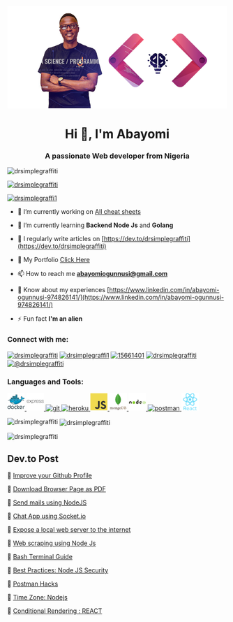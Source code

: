 ###
![Calm Developer](https://github.com/drsimplegraffiti/drsimplegraffiti/blob/main/my%20banner1.png)
<h1 align="center">Hi 👋, I'm Abayomi</h1>
<h3 align="center">A passionate Web developer from Nigeria</h3>



<p align="left"> <img src="https://komarev.com/ghpvc/?username=drsimplegraffiti&label=Profile%20views&color=0e75b6&style=flat" alt="drsimplegraffiti" /> </p>

<p align="left"> <a href="https://github.com/ryo-ma/github-profile-trophy"><img src="https://github-profile-trophy.vercel.app/?username=drsimplegraffiti" alt="drsimplegraffiti" /></a> </p>

<p align="left"> <a href="https://twitter.com/drsimplegraffi1" target="blank"><img src="https://img.shields.io/twitter/follow/drsimplegraffi1?logo=twitter&style=for-the-badge" alt="drsimplegraffi1" /></a> </p>

- 🔭 I’m currently working on [All cheat sheets](https://all-cheat-sheet.vercel.app)

- 🌱 I’m currently learning **Backend Node Js** and **Golang**

<!-- - 👨‍💻 All of my projects are available at [drsimplegraffiti.github.io](drsimplegraffiti.github.io) -->

- 📝 I regularly write articles on [https://dev.to/drsimplegraffiti](https://dev.to/drsimplegraffiti)

- 📝 My Portfolio [Click Here](http://abportfolio.vercel.app/)

- 📫 How to reach me **abayomiogunnusi@gmail.com**

- 📄 Know about my experiences [https://www.linkedin.com/in/abayomi-ogunnusi-974826141/](https://www.linkedin.com/in/abayomi-ogunnusi-974826141/)

- ⚡ Fun fact **I'm an alien**

<h3 align="left">Connect with me:</h3>
<p align="left">
<a href="https://codepen.io/drsimplegraffiti" target="blank"><img align="center" src="https://raw.githubusercontent.com/rahuldkjain/github-profile-readme-generator/master/src/images/icons/Social/codepen.svg" alt="drsimplegraffiti" height="30" width="40" /></a>
<a href="https://twitter.com/drsimplegraffi1" target="blank"><img align="center" src="https://raw.githubusercontent.com/rahuldkjain/github-profile-readme-generator/master/src/images/icons/Social/twitter.svg" alt="drsimplegraffi1" height="30" width="40" /></a>
<a href="https://stackoverflow.com/users/15661401" target="blank"><img align="center" src="https://raw.githubusercontent.com/rahuldkjain/github-profile-readme-generator/master/src/images/icons/Social/stack-overflow.svg" alt="15661401" height="30" width="40" /></a>
<a href="https://instagram.com/drsimplegraffiti" target="blank"><img align="center" src="https://raw.githubusercontent.com/rahuldkjain/github-profile-readme-generator/master/src/images/icons/Social/instagram.svg" alt="drsimplegraffiti" height="30" width="40" /></a>
<a href="https://medium.com/@drsimplegraffiti" target="blank"><img align="center" src="https://raw.githubusercontent.com/rahuldkjain/github-profile-readme-generator/master/src/images/icons/Social/medium.svg" alt="@drsimplegraffiti" height="30" width="40" /></a>
</p>

<h3 align="left">Languages and Tools:</h3>
<p align="left"> <a href="https://www.docker.com/" target="_blank" rel="noreferrer"> <img src="https://raw.githubusercontent.com/devicons/devicon/master/icons/docker/docker-original-wordmark.svg" alt="docker" width="40" height="40"/> </a>  <a href="https://expressjs.com" target="_blank"> <img src="https://raw.githubusercontent.com/devicons/devicon/master/icons/express/express-original-wordmark.svg" alt="express" width="40" height="40"/> </a> <a href="https://git-scm.com/" target="_blank"> <img src="https://www.vectorlogo.zone/logos/git-scm/git-scm-icon.svg" alt="git" width="40" height="40"/> </a> <a href="https://heroku.com" target="_blank"> <img src="https://www.vectorlogo.zone/logos/heroku/heroku-icon.svg" alt="heroku" width="40" height="40"/> </a>  <a href="https://developer.mozilla.org/en-US/docs/Web/JavaScript" target="_blank"> <img src="https://raw.githubusercontent.com/devicons/devicon/master/icons/javascript/javascript-original.svg" alt="javascript" width="40" height="40"/> </a> <a href="https://www.mongodb.com/" target="_blank"> <img src="https://raw.githubusercontent.com/devicons/devicon/master/icons/mongodb/mongodb-original-wordmark.svg" alt="mongodb" width="40" height="40"/> </a> <a href="https://nodejs.org" target="_blank"> <img src="https://raw.githubusercontent.com/devicons/devicon/master/icons/nodejs/nodejs-original-wordmark.svg" alt="nodejs" width="40" height="40"/> </a>  <a href="https://postman.com" target="_blank"> <img src="https://www.vectorlogo.zone/logos/getpostman/getpostman-icon.svg" alt="postman" width="40" height="40"/> </a> <a href="https://reactjs.org/" target="_blank"> <img src="https://raw.githubusercontent.com/devicons/devicon/master/icons/react/react-original-wordmark.svg" alt="react" width="40" height="40"/> </a>  </p>


<p><img align="left" src="https://github-readme-stats.vercel.app/api/top-langs?username=drsimplegraffiti&show_icons=true&locale=en&layout=compact" alt="drsimplegraffiti" /></p>

<p>&nbsp;<img align="center" src="https://github-readme-stats.vercel.app/api?username=drsimplegraffiti&show_icons=true&locale=en" alt="drsimplegraffiti" /></p>

<p><img align="center" src="https://github-readme-streak-stats.herokuapp.com/?user=drsimplegraffiti&" alt="drsimplegraffiti" /></p>


## Dev.to Post
🔗 [Improve your Github Profile](https://dev.to/drsimplegraffiti/improve-your-github-page-5hhc)

🔗 [Download Browser Page as PDF](https://dev.to/drsimplegraffiti/generate-invoice-pdf-dmd)

🔗 [Send mails using NodeJS](https://dev.to/drsimplegraffiti/send-mails-using-nodejs-42ag)

🔗 [Chat App using Socket.io](https://dev.to/drsimplegraffiti/chat-app-using-socket-io-1hp0)

🔗 [Expose a local web server to the internet](https://dev.to/drsimplegraffiti/ngrok-expose-a-local-web-server-to-the-internet-4m67)

🔗 [Web scraping using Node Js](https://dev.to/drsimplegraffiti/i-scraped-dev-to-using-axios-and-cheerio-26ko)

🔗 [Bash Terminal Guide](https://dev.to/drsimplegraffiti/bash-terminal-guide-1g7)

🔗 [Best Practices: Node JS Security ](https://dev.to/drsimplegraffiti/production-best-practices-security-2f21)

🔗 [Postman Hacks ](https://dev.to/drsimplegraffiti/postman-hacks-1k5j)

🔗 [Time Zone: Nodejs ](https://dev.to/drsimplegraffiti/time-zone-nodejs-3lol)

🔗 [Conditional Rendering : REACT](https://dev.to/drsimplegraffiti/react-conditional-rendering-32b4)
